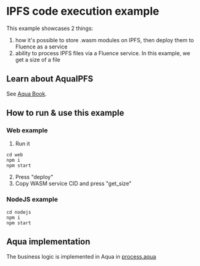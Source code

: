 # IPFS code execution example
This example showcases 2 things:
1. how it's possible to store .wasm modules on IPFS, then deploy them to Fluence as a service
2. ability to process IPFS files via a Fluence service. In this example, we get a size of a file

## Learn about AquaIPFS
See [Aqua Book](https://doc.fluence.dev/aqua-book/libraries/aqua-ipfs).

## How to run & use this example
### Web example
1. Run it
```
cd web
npm i
npm start
```

2. Press "deploy"
3. Copy WASM service CID and press "get_size"

### NodeJS example
```
cd nodejs
npm i
npm start
```

## Aqua implementation
The business logic is implemented in Aqua in [process.aqua](aqua/src/process.aqua)

